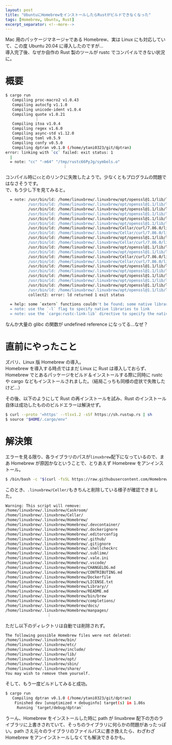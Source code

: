 ```yaml
---
layout: post
title: "UbuntuにHomebrewをインストールしたらRustがビルドできなくなった"
tags: [Homebrew, Ubuntu, Rust]
excerpt_separator: <!--more-->
---
```


Mac 用のパッケージマネージャである Homebrew、実は Linux にも対応していて、この度 Ubuntu 20.04 に導入したのですが…  
導入完了後、なぜか自作の Rust 製のツールが rustc でコンパイルできない状況に。

<!--more-->  

# 概要

```bash
$ cargo run
   Compiling proc-macro2 v1.0.43
   Compiling autocfg v1.1.0
   Compiling unicode-ident v1.0.4
   Compiling quote v1.0.21
   　　　　　　︙
   Compiling itoa v1.0.4
   Compiling regex v1.6.0
   Compiling async-std v1.12.0
   Compiling toml v0.5.9
   Compiling confy v0.5.0
   Compiling dptran v0.1.0 (/home/ytani0323/git/dptran)
error: linking with `cc` failed: exit status: 1
  |
  = note: "cc" "-m64" "/tmp/rustc66PyJg/symbols.o"
  　　　　　　　　　　　　　　︙
```

コンパイル時に``cc``とのリンクに失敗したようで。少なくともプログラムの問題ではなさそうです。  
で、もう少し下を見てみると。  

```bash
  = note: /usr/bin/ld: /home/linuxbrew/.linuxbrew/opt/openssl@1.1/lib/libcrypto.so.1.1: undefined reference to `pthread_setspecific@GLIBC_2.34'
          /usr/bin/ld: /home/linuxbrew/.linuxbrew/opt/openssl@1.1/lib/libcrypto.so.1.1: undefined reference to `dlopen@GLIBC_2.34'
          /usr/bin/ld: /home/linuxbrew/.linuxbrew/opt/openssl@1.1/lib/libcrypto.so.1.1: undefined reference to `pthread_rwlock_init@GLIBC_2.34'
          /usr/bin/ld: /home/linuxbrew/.linuxbrew/opt/openssl@1.1/lib/libcrypto.so.1.1: undefined reference to `pthread_rwlock_wrlock@GLIBC_2.34'
          /usr/bin/ld: /home/linuxbrew/.linuxbrew/opt/openssl@1.1/lib/libcrypto.so.1.1: undefined reference to `dlerror@GLIBC_2.34'
          /usr/bin/ld: /home/linuxbrew/.linuxbrew/opt/openssl@1.1/lib/libcrypto.so.1.1: undefined reference to `pthread_getspecific@GLIBC_2.34'
          /usr/bin/ld: /home/linuxbrew/.linuxbrew/Cellar/curl/7.86.0/lib/libcurl.so: undefined reference to `pthread_create@GLIBC_2.34'
          /usr/bin/ld: /home/linuxbrew/.linuxbrew/Cellar/curl/7.86.0/lib/libcurl.so: undefined reference to `pthread_join@GLIBC_2.34'
          /usr/bin/ld: /home/linuxbrew/.linuxbrew/opt/openssl@1.1/lib/libcrypto.so.1.1: undefined reference to `dlclose@GLIBC_2.34'
          /usr/bin/ld: /home/linuxbrew/.linuxbrew/Cellar/curl/7.86.0/lib/libcurl.so: undefined reference to `pthread_detach@GLIBC_2.34'
          /usr/bin/ld: /home/linuxbrew/.linuxbrew/opt/openssl@1.1/lib/libcrypto.so.1.1: undefined reference to `pthread_rwlock_rdlock@GLIBC_2.34'
          /usr/bin/ld: /home/linuxbrew/.linuxbrew/opt/openssl@1.1/lib/libcrypto.so.1.1: undefined reference to `pthread_key_delete@GLIBC_2.34'
          /usr/bin/ld: /home/linuxbrew/.linuxbrew/Cellar/curl/7.86.0/lib/libcurl.so: undefined reference to `fstat@GLIBC_2.33'
          /usr/bin/ld: /home/linuxbrew/.linuxbrew/Cellar/curl/7.86.0/lib/libcurl.so: undefined reference to `stat@GLIBC_2.33'
          /usr/bin/ld: /home/linuxbrew/.linuxbrew/opt/openssl@1.1/lib/libcrypto.so.1.1: undefined reference to `pthread_once@GLIBC_2.34'
          /usr/bin/ld: /home/linuxbrew/.linuxbrew/opt/openssl@1.1/lib/libcrypto.so.1.1: undefined reference to `dladdr@GLIBC_2.34'
          /usr/bin/ld: /home/linuxbrew/.linuxbrew/opt/openssl@1.1/lib/libcrypto.so.1.1: undefined reference to `pthread_rwlock_destroy@GLIBC_2.34'
          /usr/bin/ld: /home/linuxbrew/.linuxbrew/opt/openssl@1.1/lib/libcrypto.so.1.1: undefined reference to `pthread_key_create@GLIBC_2.34'
          /usr/bin/ld: /home/linuxbrew/.linuxbrew/opt/openssl@1.1/lib/libcrypto.so.1.1: undefined reference to `pthread_rwlock_unlock@GLIBC_2.34'
          /usr/bin/ld: /home/linuxbrew/.linuxbrew/opt/openssl@1.1/lib/libcrypto.so.1.1: undefined reference to `dlsym@GLIBC_2.34'
          collect2: error: ld returned 1 exit status
          
  = help: some `extern` functions couldn't be found; some native libraries may need to be installed or have their path specified
  = note: use the `-l` flag to specify native libraries to link
  = note: use the `cargo:rustc-link-lib` directive to specify the native libraries to link with Cargo (see https://doc.rust-lang.org/cargo/reference/build-scripts.html#cargorustc-link-libkindname)
```

なんか大量の glibc の関数が undefined reference になってる…なぜ？  
# 直前にやったこと

ズバリ、Linux 版 Homebrew の導入。  
Homebrew を導入する時点ではまだ Linux に Rust は導入しておらず、Homebrew でとあるパッケージをビルド＆インストールする際に同時に rustc や cargo などもインストールされました。（結局こっちも同様の症状で失敗したけど…）  

その後、以下のようにして Rust の再インストールを試み、Rust のインストール自体は成功したもののビルドエラーは解決せず。  
```bash
$ curl --proto '=https' --tlsv1.2 -sSf https://sh.rustup.rs | sh
$ source "$HOME/.cargo/env"
```

# 解決策

エラーを見る限り、各ライブラリのパスが``linuxbrew``配下になっているので、まあ Homebrew が原因かなということで、とりあえず Homebrew をアンインストール。  
```bash
$ /bin/bash -c "$(curl -fsSL https://raw.githubusercontent.com/Homebrew/install/HEAD/uninstall.sh)"
```

このとき、``.linuxbrew/Celler/``もきちんと削除している様子が確認できました。  
```bash
Warning: This script will remove:
/home/linuxbrew/.linuxbrew/Caskroom/
/home/linuxbrew/.linuxbrew/Cellar/
/home/linuxbrew/.linuxbrew/Homebrew/
/home/linuxbrew/.linuxbrew/Homebrew/.devcontainer/
/home/linuxbrew/.linuxbrew/Homebrew/.dockerignore
/home/linuxbrew/.linuxbrew/Homebrew/.editorconfig
/home/linuxbrew/.linuxbrew/Homebrew/.github/
/home/linuxbrew/.linuxbrew/Homebrew/.gitignore
/home/linuxbrew/.linuxbrew/Homebrew/.shellcheckrc
/home/linuxbrew/.linuxbrew/Homebrew/.sublime/
/home/linuxbrew/.linuxbrew/Homebrew/.vale.ini
/home/linuxbrew/.linuxbrew/Homebrew/.vscode/
/home/linuxbrew/.linuxbrew/Homebrew/CHANGELOG.md
/home/linuxbrew/.linuxbrew/Homebrew/CONTRIBUTING.md
/home/linuxbrew/.linuxbrew/Homebrew/Dockerfile
/home/linuxbrew/.linuxbrew/Homebrew/LICENSE.txt
/home/linuxbrew/.linuxbrew/Homebrew/Library//
/home/linuxbrew/.linuxbrew/Homebrew/README.md
/home/linuxbrew/.linuxbrew/Homebrew/bin/brew
/home/linuxbrew/.linuxbrew/Homebrew/completions/
/home/linuxbrew/.linuxbrew/Homebrew/docs/
/home/linuxbrew/.linuxbrew/Homebrew/manpages/
　　　　　　　　　　　︙
```

ただし以下のディレクトリは自動では削除されず。  
```bash
The following possible Homebrew files were not deleted:
/home/linuxbrew/.linuxbrew/bin/
/home/linuxbrew/.linuxbrew/etc/
/home/linuxbrew/.linuxbrew/include/
/home/linuxbrew/.linuxbrew/lib/
/home/linuxbrew/.linuxbrew/opt/
/home/linuxbrew/.linuxbrew/sbin/
/home/linuxbrew/.linuxbrew/share/
You may wish to remove them yourself.
```


そして、もう一度ビルドしてみると成功。  
```bash
$ cargo run
   Compiling dptran v0.1.0 (/home/ytani0323/git/dptran)
    Finished dev [unoptimized + debuginfo] target(s) in 1.86s
     Running `target/debug/dptran`
```

うーん、Homebrew をインストールした時に path が linuxbrew 配下の方のライブラリに上書きされていて、そっちのライブラリに何らかの問題があったっぽい。path さえ元々のライブラリのファイルパスに書き換えたら、わざわざ Homebrew をアンインストールしなくても解決できるかも。
